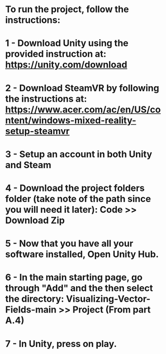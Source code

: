 # To run the project, follow the instructions:
# 1 - Download Unity using the provided instruction at: https://unity.com/download
# 2 - Download SteamVR by following the instructions at: https://www.acer.com/ac/en/US/content/windows-mixed-reality-setup-steamvr
# 3 - Setup an account in both Unity and Steam
# 4 - Download the project folders folder (take note of the path since you will need it later): Code >> Download Zip 
# 5 - Now that you have all your software installed, Open Unity Hub.
# 6 - In the main starting page, go through "Add" and the then select the directory: Visualizing-Vector-Fields-main >> Project (From part A.4)
# 7 - In Unity, press on play.

